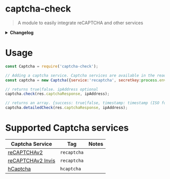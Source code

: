 # captcha-check
> A module to easily integrate reCAPTCHA and other services

<details>
  <summary><strong>Changelog</strong></summary>
 
 ### 1.0.0 - captcha-check was created! 🎉
 - Added reCAPTCHAv2 & hCaptcha

</details>

# Usage
```js
const Captcha = require('captcha-check');

// Adding a captcha service. Captcha services are available in the readme.md
const captcha = new Captcha({service:'recaptcha', secretkey:process.env.SECRET});

// returns true|false. ipAddress optional
captcha.check(res.captchaResponse, ipAddress);

// returns an array. {success: true|false, timestamp: timestamp (ISO format yyyy-MM-dd'T'HH:mm:ssZZ), hostname: string}
captcha.detailedCheck(res.captchaResponse, ipAddress);
```

# Supported Captcha services

| Captcha Service   | Tag       | Notes |
|-------------------|-----------|-------|
| [reCAPTCHAv2](https://developers.google.com/recaptcha/docs/display)       | `recaptcha` |       |
| [reCAPTCHAv2 Invis](https://developers.google.com/recaptcha/docs/invisible) | `recaptcha` |       |
| [hCaptcha](https://www.hcaptcha.com/)          | `hcaptcha`  |       |
